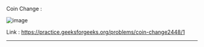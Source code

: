 Coin Change :

![image](https://user-images.githubusercontent.com/23376002/167885870-43ffd19f-0806-4bf0-9b7c-933f1616786f.png)


Link : https://practice.geeksforgeeks.org/problems/coin-change2448/1


-----------------------------------------------------------------------------------------------------------------------------------------------------


